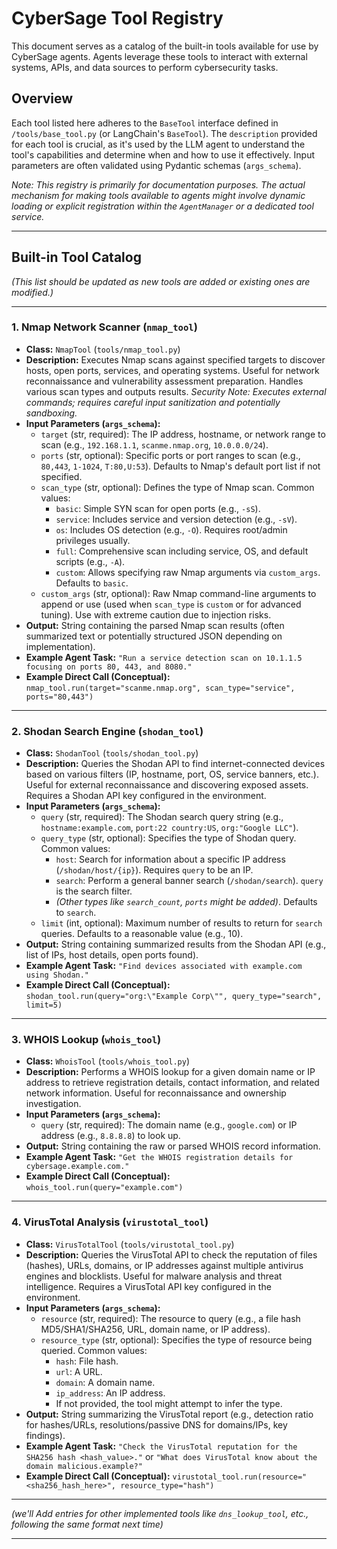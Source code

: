 # CyberSage Tool Registry

This document serves as a catalog of the built-in tools available for use by CyberSage agents. Agents leverage these tools to interact with external systems, APIs, and data sources to perform cybersecurity tasks.

## Overview

Each tool listed here adheres to the `BaseTool` interface defined in `/tools/base_tool.py` (or LangChain's `BaseTool`). The `description` provided for each tool is crucial, as it's used by the LLM agent to understand the tool's capabilities and determine when and how to use it effectively. Input parameters are often validated using Pydantic schemas (`args_schema`).

*Note: This registry is primarily for documentation purposes. The actual mechanism for making tools available to agents might involve dynamic loading or explicit registration within the `AgentManager` or a dedicated tool service.*

---

## Built-in Tool Catalog

*(This list should be updated as new tools are added or existing ones are modified.)*

---

### 1. Nmap Network Scanner (`nmap_tool`)

*   **Class:** `NmapTool` (`tools/nmap_tool.py`)
*   **Description:** Executes Nmap scans against specified targets to discover hosts, open ports, services, and operating systems. Useful for network reconnaissance and vulnerability assessment preparation. Handles various scan types and outputs results. *Security Note: Executes external commands; requires careful input sanitization and potentially sandboxing.*
*   **Input Parameters (`args_schema`):**
    *   `target` (str, required): The IP address, hostname, or network range to scan (e.g., `192.168.1.1`, `scanme.nmap.org`, `10.0.0.0/24`).
    *   `ports` (str, optional): Specific ports or port ranges to scan (e.g., `80,443`, `1-1024`, `T:80,U:53`). Defaults to Nmap's default port list if not specified.
    *   `scan_type` (str, optional): Defines the type of Nmap scan. Common values:
        *   `basic`: Simple SYN scan for open ports (e.g., `-sS`).
        *   `service`: Includes service and version detection (e.g., `-sV`).
        *   `os`: Includes OS detection (e.g., `-O`). Requires root/admin privileges usually.
        *   `full`: Comprehensive scan including service, OS, and default scripts (e.g., `-A`).
        *   `custom`: Allows specifying raw Nmap arguments via `custom_args`. Defaults to `basic`.
    *   `custom_args` (str, optional): Raw Nmap command-line arguments to append or use (used when `scan_type` is `custom` or for advanced tuning). Use with extreme caution due to injection risks.
*   **Output:** String containing the parsed Nmap scan results (often summarized text or potentially structured JSON depending on implementation).
*   **Example Agent Task:** `"Run a service detection scan on 10.1.1.5 focusing on ports 80, 443, and 8080."`
*   **Example Direct Call (Conceptual):** `nmap_tool.run(target="scanme.nmap.org", scan_type="service", ports="80,443")`

---

### 2. Shodan Search Engine (`shodan_tool`)

*   **Class:** `ShodanTool` (`tools/shodan_tool.py`)
*   **Description:** Queries the Shodan API to find internet-connected devices based on various filters (IP, hostname, port, OS, service banners, etc.). Useful for external reconnaissance and discovering exposed assets. Requires a Shodan API key configured in the environment.
*   **Input Parameters (`args_schema`):**
    *   `query` (str, required): The Shodan search query string (e.g., `hostname:example.com`, `port:22 country:US`, `org:"Google LLC"`).
    *   `query_type` (str, optional): Specifies the type of Shodan query. Common values:
        *   `host`: Search for information about a specific IP address (`/shodan/host/{ip}`). Requires `query` to be an IP.
        *   `search`: Perform a general banner search (`/shodan/search`). `query` is the search filter.
        *   *(Other types like `search_count`, `ports` might be added)*. Defaults to `search`.
    *   `limit` (int, optional): Maximum number of results to return for `search` queries. Defaults to a reasonable value (e.g., 10).
*   **Output:** String containing summarized results from the Shodan API (e.g., list of IPs, host details, open ports found).
*   **Example Agent Task:** `"Find devices associated with example.com using Shodan."`
*   **Example Direct Call (Conceptual):** `shodan_tool.run(query="org:\"Example Corp\"", query_type="search", limit=5)`

---

### 3. WHOIS Lookup (`whois_tool`)

*   **Class:** `WhoisTool` (`tools/whois_tool.py`)
*   **Description:** Performs a WHOIS lookup for a given domain name or IP address to retrieve registration details, contact information, and related network information. Useful for reconnaissance and ownership investigation.
*   **Input Parameters (`args_schema`):**
    *   `query` (str, required): The domain name (e.g., `google.com`) or IP address (e.g., `8.8.8.8`) to look up.
*   **Output:** String containing the raw or parsed WHOIS record information.
*   **Example Agent Task:** `"Get the WHOIS registration details for cybersage.example.com."`
*   **Example Direct Call (Conceptual):** `whois_tool.run(query="example.com")`

---

### 4. VirusTotal Analysis (`virustotal_tool`)

*   **Class:** `VirusTotalTool` (`tools/virustotal_tool.py`)
*   **Description:** Queries the VirusTotal API to check the reputation of files (hashes), URLs, domains, or IP addresses against multiple antivirus engines and blocklists. Useful for malware analysis and threat intelligence. Requires a VirusTotal API key configured in the environment.
*   **Input Parameters (`args_schema`):**
    *   `resource` (str, required): The resource to query (e.g., a file hash MD5/SHA1/SHA256, URL, domain name, or IP address).
    *   `resource_type` (str, optional): Specifies the type of resource being queried. Common values:
        *   `hash`: File hash.
        *   `url`: A URL.
        *   `domain`: A domain name.
        *   `ip_address`: An IP address.
        *   If not provided, the tool might attempt to infer the type.
*   **Output:** String summarizing the VirusTotal report (e.g., detection ratio for hashes/URLs, resolutions/passive DNS for domains/IPs, key findings).
*   **Example Agent Task:** `"Check the VirusTotal reputation for the SHA256 hash <hash_value>."` or `"What does VirusTotal know about the domain malicious.example?"`
*   **Example Direct Call (Conceptual):** `virustotal_tool.run(resource="<sha256_hash_here>", resource_type="hash")`

---

*(we'll Add entries for other implemented tools like `dns_lookup_tool`, etc., following the same format next time)*

---
